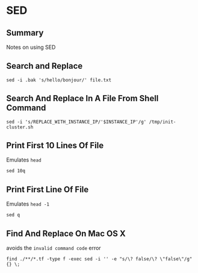 # SED

## Summary

Notes on using SED

## Search and Replace

```console
sed -i .bak 's/hello/bonjour/' file.txt
```

## Search And Replace In A File From Shell Command

```console
sed -i 's/REPLACE_WITH_INSTANCE_IP/'$INSTANCE_IP'/g' /tmp/init-cluster.sh
```

## Print First 10 Lines Of File

Emulates `head`

```console
sed 10q
```

## Print First Line Of File

Emulates `head -1`

```console
sed q
```

## Find And Replace On Mac OS X

avoids the `invalid command code` error

```console
find ./**/*.tf -type f -exec sed -i '' -e "s/\? false/\? \"false\"/g" {} \;
```
